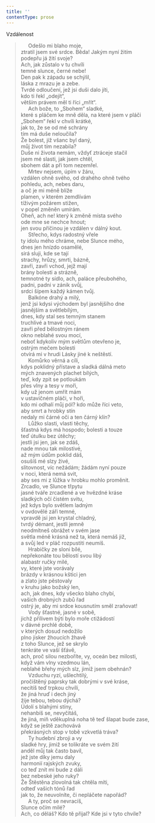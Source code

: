 ```yaml
---
title: ''
contentType: prose
---
```


Vzdálenost

>      Odešlo mi blaho moje,  
> ztratil jsem své srdce. Běda! Jakým nyní žitím  
> podepřu já žití svoje?  
> Ach, jak zůstalo v tu chvíli  
> temné slunce, černé nebe!  
> Den pak k západu se schýlil,  
> láska z mrazu je a zebe.  
> Tvrdé odloučení, jež jsi duši dalo jíti,  
> kdo ti řekl „odejít“,  
> větším právem měl ti říci „mřít“.  
>      Ach bože, to „Sbohem“ sladké,  
> které s pláčem ke mně děla, na které jsem v pláči  
> „Sbohem“ řekl v chvíli krátké,  
> jak to, že se od mé schrány  
> tím má duše neloučila?  
> Že bolest, jíž všanc byl daný,  
> můj život tím nezabila?  
> Duše ni života nemám, vždyť ztráceje stačil  
> jsem mé slasti, jak jsem chtěl,  
> sbohem dát a při tom nezemřel.  
>      Mrtev nejsem, úpím v žáru,  
> vzdálen ohně svého, od drahého ohně tvého  
> pohledu, ach, nebes daru,  
> a oč je mi méně blíže  
> plamen, v kterém zemdlívám  
> tíživým požárem stižen,  
> v popel změněn umírám.  
> Oheň, ach ne! který k změně místa svého  
> ode mne se nechce hnout;  
> jen svou příčinou je vzdálen v dálný kout.  
>      Střecho, kdys radostný vřele  
> ty idolu mého chráme, nebe Slunce mého,  
> dnes jen hnízdo osamělé,  
> sirá sluji, kde se tají  
> strachy, hrůzy, smrti, bázně,  
> zavři, zavři vchod, jejž mají  
> brány bolesti a strázně,  
> temnotné ty sídlo, ach, paláce přeubohého,  
> padni, padni v zánik svůj,  
> srdci šípem každý kámen tvůj.  
>      Balkóne drahý a milý,  
> jenž jsi kdysi východem byl jasnějšího dne  
> jasnějším a světlebílým,  
> dnes, kdy stal ses temným stanem  
> truchlivé a tmavé noci,  
> zavři před bělostným ránem  
> okno neblahé svou mocí,  
> neboť kdykoliv mým světlům otevřeno je,  
> ostrým mečem bolesti  
> otvírá mi v hrudi Lásky jiné k neštěstí.  
>      Komůrko věrná a cíli,  
> kdys poklidný přístave a sladká dálná meto  
> mých znavených plachet bílých,  
> teď, kdy zpit se potloukám  
> přes vlny a tesy v moři,  
> kdy už jenom umřít mám  
> v ustavičném pláči, v hoři,  
> kdo mi odhalí můj pól? kdo může říci veto,  
> aby smrt a hrobky stín  
> nedaly mi čárné oči a ten čárný klín?  
>      Lůžko slasti, vlasti těchy,  
> šťastná kdys má hospodo; bolesti a touze  
> teď útulku bez útěchy;  
> jestli jsi jen, jak se zdáš,  
> nade mnou tak milostivé,  
> až mým údům poklid dáš,  
> osušíš mé slzy živé,  
> slitovnost, víc nežádám; žádám nyní pouze  
> v noci, která nemá svit,  
> aby ses mi z lůžka v hrobku mohlo proměnit.  
> Zrcadlo, ve Slunce třpytu  
> jasné tváře zrcadlené a ve hvězdné kráse  
> sladkých očí čistém svitu,  
> jež kdys bylo světlem ladným  
> v ovdovělé záři temné,  
> vpravdě jsi jen krystal chladný,  
> tvrdý démant, jestli jemně  
> neodmítneš obrážet v svém jase  
> světla méně krásná než ta, která nemáš již,  
> a svůj led v pláč rozpustiti neumíš.  
>      Hrabičky ze sloni bílé,  
> nepřekonáte tou bělostí svou libý  
> alabastr ručky milé,  
> vy, které jste vorávaly  
> brázdy v krásnou kštici jen  
> a zlato jste pěstovaly  
> v kruhu jako božský len,  
> ach, jak dnes, kdy všecko blaho chybí,  
> vašich drobných zubů řad  
> ostrý je, aby mi srdce kousnutím směl zraňovat!  
>      Vody šťastné, jasné v sobě,  
> jichž přílivem býti bylo moře ctižádostí  
> v dávné prchlé době,  
> v kterých dosud nedožilo  
> plno jisker žhoucích žhavě  
> z toho Slunce, jež se skrylo  
> tenkráte ve vaší šťávě,  
> ach, proč silou nezboříte, vy, oceán bez milosti,  
> když vám vlny vzedmou lán,  
> neblahé břehy mých slz, jimiž jsem obehnán?  
>      Vzduchu ryzí, ušlechtilý,  
> pročištěný paprsky tak dobrými v své kráse,  
> necítíš teď trpkou chvíli,  
> že jiná hruď i dech jiný  
> žije tebou, tebou dýchá?  
> Údolí s blahými stíny,  
> nehanbíš se, nevyčítáš,  
> že jiná, míň vděkuplná noha tě teď šlapat bude zase,  
> když se ještě zachovává  
> překrásných stop v tobě vzkvetlá tráva?  
>      Ty hudební zbroji a vy  
> sladké hry, jimiž se tolikráte ve svém žití  
> anděl můj tak často bavil,  
> jež jste díky jemu daly  
> harmonií rajských zvuky,  
> co teď znít mi bude z dáli  
> bez nebeské jeho ruky?  
> Že Štěstěna zlovolná tak chtěla míti,  
> odteď vašich tónů řad  
> jak to, že neuvolníte, či nepláčete napořád?  
>      A ty, proč se nevracíš,  
> Slunce očím milé?  
> Ach, co děláš? Kdo tě přijal? Kde jsi v tyto chvíle?
